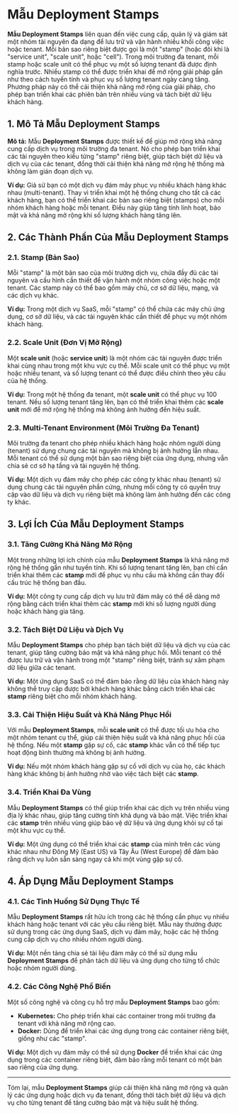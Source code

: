 # Mẫu Deployment Stamps

**Mẫu Deployment Stamps** liên quan đến việc cung cấp, quản lý và giám sát một nhóm tài nguyên đa dạng để lưu trữ và vận hành nhiều khối công việc hoặc tenant. Mỗi bản sao riêng biệt được gọi là một "stamp" (hoặc đôi khi là "service unit", "scale unit", hoặc "cell"). Trong môi trường đa tenant, mỗi stamp hoặc scale unit có thể phục vụ một số lượng tenant đã được định nghĩa trước. Nhiều stamp có thể được triển khai để mở rộng giải pháp gần như theo cách tuyến tính và phục vụ số lượng tenant ngày càng tăng. Phương pháp này có thể cải thiện khả năng mở rộng của giải pháp, cho phép bạn triển khai các phiên bản trên nhiều vùng và tách biệt dữ liệu khách hàng.

## 1. Mô Tả Mẫu Deployment Stamps

**Mô tả:** Mẫu **Deployment Stamps** được thiết kế để giúp mở rộng khả năng cung cấp dịch vụ trong môi trường đa tenant. Nó cho phép bạn triển khai các tài nguyên theo kiểu từng "stamp" riêng biệt, giúp tách biệt dữ liệu và dịch vụ của các tenant, đồng thời cải thiện khả năng mở rộng hệ thống mà không làm gián đoạn dịch vụ.

**Ví dụ:** Giả sử bạn có một dịch vụ đám mây phục vụ nhiều khách hàng khác nhau (multi-tenant). Thay vì triển khai một hệ thống chung cho tất cả các khách hàng, bạn có thể triển khai các bản sao riêng biệt (stamps) cho mỗi nhóm khách hàng hoặc mỗi tenant. Điều này giúp tăng tính linh hoạt, bảo mật và khả năng mở rộng khi số lượng khách hàng tăng lên.

## 2. Các Thành Phần Của Mẫu Deployment Stamps

### 2.1. Stamp (Bản Sao)

Mỗi "stamp" là một bản sao của môi trường dịch vụ, chứa đầy đủ các tài nguyên và cấu hình cần thiết để vận hành một nhóm công việc hoặc một tenant. Các stamp này có thể bao gồm máy chủ, cơ sở dữ liệu, mạng, và các dịch vụ khác.

**Ví dụ:** Trong một dịch vụ SaaS, mỗi "stamp" có thể chứa các máy chủ ứng dụng, cơ sở dữ liệu, và các tài nguyên khác cần thiết để phục vụ một nhóm khách hàng.

### 2.2. Scale Unit (Đơn Vị Mở Rộng)

Một **scale unit** (hoặc **service unit**) là một nhóm các tài nguyên được triển khai cùng nhau trong một khu vực cụ thể. Mỗi scale unit có thể phục vụ một hoặc nhiều tenant, và số lượng tenant có thể được điều chỉnh theo yêu cầu của hệ thống.

**Ví dụ:** Trong một hệ thống đa tenant, một **scale unit** có thể phục vụ 100 tenant. Nếu số lượng tenant tăng lên, bạn có thể triển khai thêm các **scale unit** mới để mở rộng hệ thống mà không ảnh hưởng đến hiệu suất.

### 2.3. Multi-Tenant Environment (Môi Trường Đa Tenant)

Môi trường đa tenant cho phép nhiều khách hàng hoặc nhóm người dùng (tenant) sử dụng chung các tài nguyên mà không bị ảnh hưởng lẫn nhau. Mỗi tenant có thể sử dụng một bản sao riêng biệt của ứng dụng, nhưng vẫn chia sẻ cơ sở hạ tầng và tài nguyên hệ thống.

**Ví dụ:** Một dịch vụ đám mây cho phép các công ty khác nhau (tenant) sử dụng chung các tài nguyên phần cứng, nhưng mỗi công ty có quyền truy cập vào dữ liệu và dịch vụ riêng biệt mà không làm ảnh hưởng đến các công ty khác.

## 3. Lợi Ích Của Mẫu Deployment Stamps

### 3.1. Tăng Cường Khả Năng Mở Rộng

Một trong những lợi ích chính của mẫu **Deployment Stamps** là khả năng mở rộng hệ thống gần như tuyến tính. Khi số lượng tenant tăng lên, bạn chỉ cần triển khai thêm các **stamp** mới để phục vụ nhu cầu mà không cần thay đổi cấu trúc hệ thống ban đầu.

**Ví dụ:** Một công ty cung cấp dịch vụ lưu trữ đám mây có thể dễ dàng mở rộng bằng cách triển khai thêm các **stamp** mới khi số lượng người dùng hoặc khách hàng gia tăng.

### 3.2. Tách Biệt Dữ Liệu và Dịch Vụ

Mẫu **Deployment Stamps** cho phép bạn tách biệt dữ liệu và dịch vụ của các tenant, giúp tăng cường bảo mật và khả năng phục hồi. Mỗi tenant có thể được lưu trữ và vận hành trong một "stamp" riêng biệt, tránh sự xâm phạm dữ liệu giữa các tenant.

**Ví dụ:** Một ứng dụng SaaS có thể đảm bảo rằng dữ liệu của khách hàng này không thể truy cập được bởi khách hàng khác bằng cách triển khai các **stamp** riêng biệt cho mỗi nhóm khách hàng.

### 3.3. Cải Thiện Hiệu Suất và Khả Năng Phục Hồi

Với mẫu **Deployment Stamps**, mỗi **scale unit** có thể được tối ưu hóa cho một nhóm tenant cụ thể, giúp cải thiện hiệu suất và khả năng phục hồi của hệ thống. Nếu một **stamp** gặp sự cố, các **stamp** khác vẫn có thể tiếp tục hoạt động bình thường mà không bị ảnh hưởng.

**Ví dụ:** Nếu một nhóm khách hàng gặp sự cố với dịch vụ của họ, các khách hàng khác không bị ảnh hưởng nhờ vào việc tách biệt các **stamp**.

### 3.4. Triển Khai Đa Vùng

Mẫu **Deployment Stamps** có thể giúp triển khai các dịch vụ trên nhiều vùng địa lý khác nhau, giúp tăng cường tính khả dụng và bảo mật. Việc triển khai các **stamp** trên nhiều vùng giúp bảo vệ dữ liệu và ứng dụng khỏi sự cố tại một khu vực cụ thể.

**Ví dụ:** Một ứng dụng có thể triển khai các **stamp** của mình trên các vùng khác nhau như Đông Mỹ (East US) và Tây Âu (West Europe) để đảm bảo rằng dịch vụ luôn sẵn sàng ngay cả khi một vùng gặp sự cố.

## 4. Áp Dụng Mẫu Deployment Stamps

### 4.1. Các Tình Huống Sử Dụng Thực Tế

Mẫu **Deployment Stamps** rất hữu ích trong các hệ thống cần phục vụ nhiều khách hàng hoặc tenant với các yêu cầu riêng biệt. Mẫu này thường được sử dụng trong các ứng dụng SaaS, dịch vụ đám mây, hoặc các hệ thống cung cấp dịch vụ cho nhiều nhóm người dùng.

**Ví dụ:** Một nền tảng chia sẻ tài liệu đám mây có thể sử dụng mẫu **Deployment Stamps** để phân tách dữ liệu và ứng dụng cho từng tổ chức hoặc nhóm người dùng.

### 4.2. Các Công Nghệ Phổ Biến

Một số công nghệ và công cụ hỗ trợ mẫu **Deployment Stamps** bao gồm:

- **Kubernetes:** Cho phép triển khai các container trong môi trường đa tenant với khả năng mở rộng cao.
- **Docker:** Dùng để triển khai các ứng dụng trong các container riêng biệt, giống như các "stamp".

**Ví dụ:** Một dịch vụ đám mây có thể sử dụng **Docker** để triển khai các ứng dụng trong các container riêng biệt, đảm bảo rằng mỗi tenant có một bản sao riêng của ứng dụng.

---

Tóm lại, mẫu **Deployment Stamps** giúp cải thiện khả năng mở rộng và quản lý các ứng dụng hoặc dịch vụ đa tenant, đồng thời tách biệt dữ liệu và dịch vụ cho từng tenant để tăng cường bảo mật và hiệu suất hệ thống.